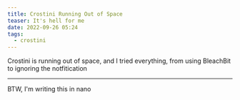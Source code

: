 ```yaml
---
title: Crostini Running Out of Space
teaser: It's hell for me
date: 2022-09-26 05:24
tags:
  - crostini
---
```

Crostini is running out of space, and I tried everything, from using BleachBit to ignoring the notfitication

---

BTW, I'm writing this in nano
